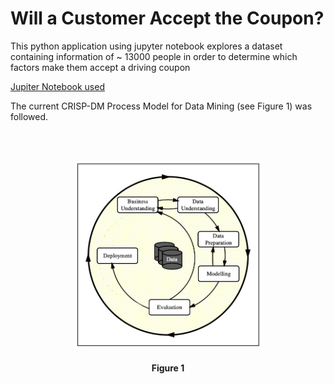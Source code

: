 <h1>Will a Customer Accept the Coupon?</h1>
This python application using jupyter notebook explores a dataset containing information of ~ 13000 people in order to determine which factors make them accept a driving coupon 

[Jupiter Notebook used](https://github.com/Leopard-2019/What-Drives-the-Price-of-a-Car/blob/main/notebook/PracticalApplicationAssignment_11_1-Copy1.ipynb)

The current CRISP-DM Process Model for Data Mining (see Figure 1) was followed.

</br>
</br>
<p align="center">
<img src="images/Figure1_CRISP_DM_Model.jpeg" width="300px" height="300px">
<h4 align="center"> Figure 1</h4>
</p>
